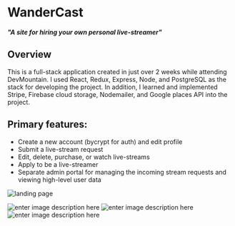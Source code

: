 # WanderCast 

***"A site for hiring your own personal live-streamer"***



## Overview

This is a full-stack application created in just over 2 weeks while attending DevMountain. I used React, Redux, Express, Node, and PostgreSQL as the stack for developing the project. In addition, I learned and implemented Stripe, Firebase cloud storage, Nodemailer, and Google places API into the project.

## Primary features:

-   Create a new account (bycrypt for auth) and edit profile
-   Submit a live-stream request
-   Edit, delete, purchase, or watch live-streams
-   Apply to be a live-streamer
-   Separate admin portal for managing the incoming stream requests and viewing high-level user data



![landing page](https://lh4.googleusercontent.com/KD_3tBGMKceNjwXmorwcDyiD4L3iGCUykV29kskbcwhK18QAsPYPfkBEraMLcSiNlp6w_Y6KYrcPhelqv0h7w1h_2-u2XAQK0GAQHZN5=s1433)


 
   ![enter image description here](https://keep.google.com/u/2/media/v2/16Gw5mJ3V40aHUR_5P1y6769bSnGvVcFaQ8o8v__dPwg3JPK5tj4jzBLZbJT3VYI/1IVV5TPt-6DXsFLqGeW0GlBfIHegIAY1hDuWGr_fWAxr_fm5uLoJfP7dFxvB7a7E?accept=image/gif,image/jpeg,image/jpg,image/png,image/webp,audio/aac&sz=400)          ![enter image description here](https://keep.google.com/u/2/media/v2/1F83kLlRsyzJlbqVjf8h3EElqMPijkFsVq-1iwnUwxLKUXlYkQRpX2wVzv6dncuE/1v1WAj--C03XOrQe4W9sjFT_AWrPM_dv_tRNpV43boRIry1jI8OWOyeFLoOIWKg?accept=image/gif,image/jpeg,image/jpg,image/png,image/webp,audio/aac&sz=400)   ![enter image description here](https://keep.google.com/u/2/media/v2/1qDVA0mzlvqmsULtNilPy-jy35Xrg55xtjnEr2wIrsweQAre_b1boIgtl6fYv-gU/1MAguau5ZwFo4CLmttX0AHI-fYN9S2raq6RAMOPIy8JTTerhLYCyn6inyYuHSgQ?accept=image/gif,image/jpeg,image/jpg,image/png,image/webp,audio/aac&sz=400)
